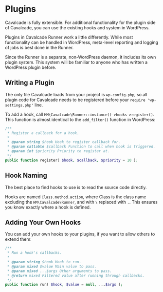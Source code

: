 # Plugins

Cavalcade is fully extensible. For additional functionality for the plugin side of Cavalcade, you can use the existing hooks and system in WordPress.

Plugins in Cavalcade Runner work a little differently. While most functionality can be handled in WordPress, meta-level reporting and logging of jobs is best done in the Runner.

Since the Runner is a separate, non-WordPress daemon, it includes its own plugin system. This system will be familiar to anyone who has written a WordPress plugin before.

## Writing a Plugin

The only file Cavalcade loads from your project is `wp-config.php`, so all plugin code for Cavalcade needs to be registered before your `require 'wp-settings.php'` line.

To add a hook, call `HM\Cavalcade\Runner::instance()->hooks->register()`. This function is almost identical to the `add_filter()` function in WordPress:

```php
/**
 * Register a callback for a hook.
 *
 * @param string $hook Hook to register callback for.
 * @param callable $callback Function to call when hook is triggered.
 * @param int $priority Priority to register at.
 */
public function register( $hook, $callback, $priority = 10 );
```

## Hook Naming

The best place to find hooks to use is to read the source code directly.

Hooks are named `Class.method.action`, where Class is the class name excluding the `HM\Cavalcade\Runner`, and with `\` replaced with `.`. This ensures you know exactly where a hook is defined.

## Adding Your Own Hooks

You can add your own hooks to your plugins, if you want to allow others to extend them:

```php
/**
 * Run a hook's callbacks.
 *
 * @param string $hook Hook to run.
 * @param mixed $value Main value to pass.
 * @param mixed ...$args Other arguments to pass.
 * @return mixed Filtered value after running through callbacks.
 */
public function run( $hook, $value = null, ...$args );
```
